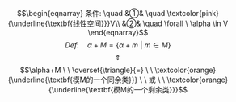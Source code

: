 $$\begin{eqnarray}
条件: \quad
&①& \quad \textcolor{pink}{\underline{\textbf{线性空间}}}V\\
&②& \quad \forall \ \alpha \in V
\end{eqnarray}$$
$$ Def: \quad \alpha+M=\{\alpha+m  \ | \ m \in M\}$$
$$\quad \Updownarrow \quad$$
$$\alpha+M  \ \  \overset{\triangle}{=} \ \ \textcolor{orange}{\underline{\textbf{模M的一个同余类}}}  \ \ 或 \ \  \textcolor{orange}{\underline{\textbf{模M的一个剩余类}}}$$